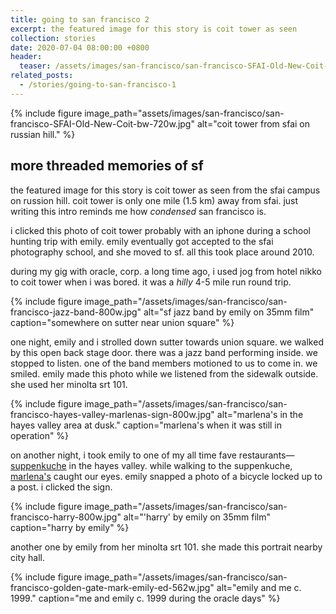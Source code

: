 ```yaml
---
title: going to san francisco 2
excerpt: the featured image for this story is coit tower as seen
collection: stories
date: 2020-07-04 08:00:00 +0800
header:
  teaser: /assets/images/san-francisco/san-francisco-SFAI-Old-New-Coit-bw-300w.jpg
related_posts:
  - /stories/going-to-san-francisco-1
---
```


{% include figure image_path="assets/images/san-francisco/san-francisco-SFAI-Old-New-Coit-bw-720w.jpg" alt="coit tower from sfai on russian hill." %}

## more threaded memories of sf

the featured image for this story is coit tower as seen from the sfai campus on russion hill. coit tower is only one mile (1.5 km) away from sfai. just writing this intro reminds me how _condensed_ san francisco is.

i clicked this photo of coit tower probably with an iphone during a school hunting trip with emily. emily eventually got accepted to the sfai photography school, and she moved to sf. all this took place around 2010.

during my gig with oracle, corp. a long time ago, i used jog from hotel nikko to coit tower when i was bored. it was a _hilly_ 4-5 mile run round trip.

{% include figure image_path="/assets/images/san-francisco/san-francisco-jazz-band-800w.jpg" alt="sf jazz band by emily on 35mm film" caption="somewhere on sutter near union square" %}

one night, emily and i strolled down sutter towards union square. we walked by this open back stage door. there was a jazz band performing inside. we stopped to listen. one of the band members motioned to us to come in. we smiled. emily made this photo while we listened from the sidewalk outside. she used her minolta srt 101. 

{% include figure image_path="/assets/images/san-francisco/san-francisco-hayes-valley-marlenas-sign-800w.jpg" alt="marlena's in the hayes valley area at dusk." caption="marlena's when it was still in operation" %}

on another night, i took emily to one of my all time fave restaurants&mdash;[suppenkuche](https://www.suppenkuche.com/) in the hayes valley. while walking to the suppenkuche, [marlena's](https://www.kalw.org/post/marlenas-curtain-call-documentary-remembering-hayes-valley-gay-bar-and-community-hub#stream/0) caught our eyes. emily snapped a photo of a bicycle locked up to a post. i clicked the sign.

{% include figure image_path="/assets/images/san-francisco/san-francisco-harry-800w.jpg" alt="'harry' by emily on 35mm film" caption="harry by emily" %}

another one by emily from her minolta srt 101. she made this portrait nearby city hall.

{% include figure image_path="/assets/images/san-francisco/san-francisco-golden-gate-mark-emily-ed-562w.jpg" alt="emily and me c. 1999." caption="me and emily c. 1999 during the oracle days" %}
